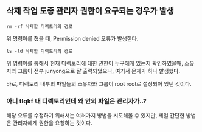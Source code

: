 ## 삭제 작업 도중 관리자 권한이 요구되는 경우가 발생

~~~linux
rm -rf 삭제할 디렉토리의 경로
~~~

위 명령어를 쳤을 때, Permission denied 오류가 발생한다. 

~~~linux
ls -ld 삭제할 디렉토리의 경로
~~~

위 명령어를 통해서 현재 디렉토리에 대한 권한이 누구에게 있는지 확인하였을때, 소유자와 그룹이 전부 junyong으로 잘 출력되었으나, 여기서 문제가 하나 발생했다.

바로, 디렉토리 내부의 파일들의 소유자와 그룹이 root root로 설정되어 있던 것이다.

### 아니 tlqkf 내 디렉토리인데 왜 안의 파일은 관리자가..?

해당 오류를 수정하기 위해서는 여러가지 방법을 시도해볼 수 있지만, 제일 간단한 방법은 관리자에게 권한을 요청하는 것이다.

